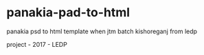 # panakia-pad-to-html
panakia psd to html template when jtm batch kishoreganj from ledp

project - 2017 - LEDP
